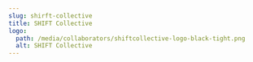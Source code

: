 ```yaml
---
slug: shirft-collective
title: SHIFT Collective
logo:
  path: /media/collaborators/shiftcollective-logo-black-tight.png
  alt: SHIFT Collective
---
```

